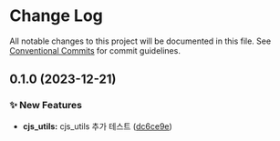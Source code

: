 # Change Log

All notable changes to this project will be documented in this file.
See [Conventional Commits](https://conventionalcommits.org) for commit guidelines.

## 0.1.0 (2023-12-21)


### ✨ New Features

* **cjs_utils:** cjs_utils 추가 테스트 ([dc6ce9e](https://github.com/Raoun4136/raoun/commit/dc6ce9e6dcc5deaa7dc4e7a8aefdc10cb95c1187))
